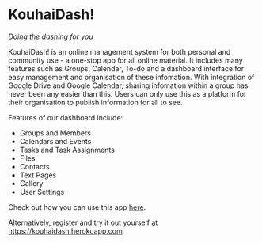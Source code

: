 # KouhaiDash!
_Doing the dashing for you_

KouhaiDash! is an online management system for both personal and community use - a one-stop app for all online material. It includes many features such as Groups, Calendar, To-do and a dashboard interface for easy management and organisation of these infomation. With integration of Google Drive and Google Calendar, sharing infomation within a group has never been any easier than this. Users can only use this as a platform for their organisation to publish information for all to see.

Features of our dashboard include:
* Groups and Members
* Calendars and Events
* Tasks and Task Assignments
* Files
* Contacts
* Text Pages
* Gallery
* User Settings

Check out how you can use this app [here](https://kouhaidash.herokuapp.com/g/egroup).

Alternatively, register and try it out yourself at https://kouhaidash.herokuapp.com
